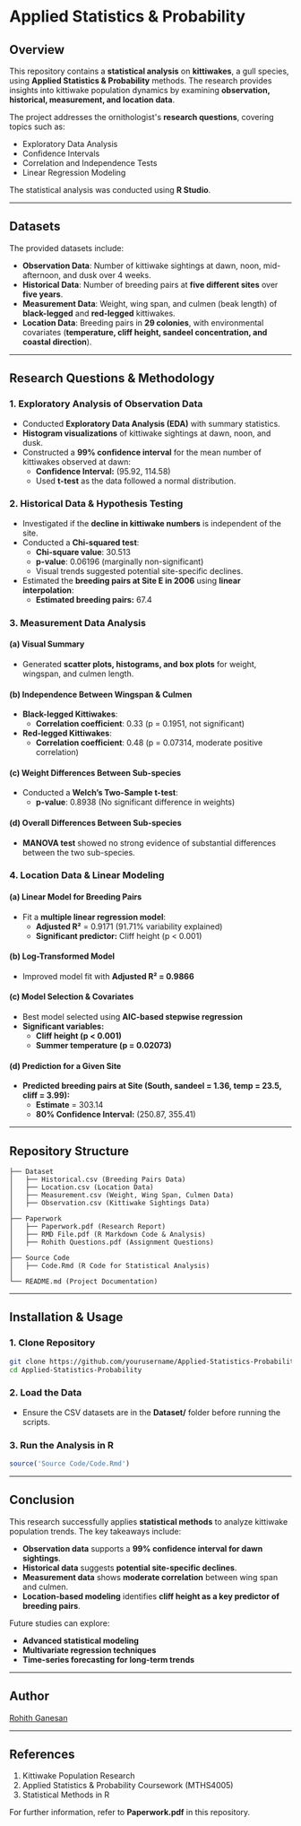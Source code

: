 # Applied Statistics & Probability

## Overview
This repository contains a **statistical analysis** on **kittiwakes**, a gull species, using **Applied Statistics & Probability** methods. The research provides insights into kittiwake population dynamics by examining **observation, historical, measurement, and location data**.

The project addresses the ornithologist's **research questions**, covering topics such as:
- Exploratory Data Analysis
- Confidence Intervals
- Correlation and Independence Tests
- Linear Regression Modeling

The statistical analysis was conducted using **R Studio**.

---

## Datasets
The provided datasets include:

- **Observation Data**: Number of kittiwake sightings at dawn, noon, mid-afternoon, and dusk over 4 weeks.
- **Historical Data**: Number of breeding pairs at **five different sites** over **five years**.
- **Measurement Data**: Weight, wing span, and culmen (beak length) of **black-legged** and **red-legged** kittiwakes.
- **Location Data**: Breeding pairs in **29 colonies**, with environmental covariates (**temperature, cliff height, sandeel concentration, and coastal direction**).

---

## Research Questions & Methodology

### **1. Exploratory Analysis of Observation Data**
- Conducted **Exploratory Data Analysis (EDA)** with summary statistics.
- **Histogram visualizations** of kittiwake sightings at dawn, noon, and dusk.
- Constructed a **99% confidence interval** for the mean number of kittiwakes observed at dawn:
  - **Confidence Interval:** (95.92, 114.58)
  - Used **t-test** as the data followed a normal distribution.

### **2. Historical Data & Hypothesis Testing**
- Investigated if the **decline in kittiwake numbers** is independent of the site.
- Conducted a **Chi-squared test**:
  - **Chi-square value**: 30.513
  - **p-value**: 0.06196 (marginally non-significant)
  - Visual trends suggested potential site-specific declines.
- Estimated the **breeding pairs at Site E in 2006** using **linear interpolation**:
  - **Estimated breeding pairs:** 67.4

### **3. Measurement Data Analysis**
#### **(a) Visual Summary**
- Generated **scatter plots, histograms, and box plots** for weight, wingspan, and culmen length.

#### **(b) Independence Between Wingspan & Culmen**
- **Black-legged Kittiwakes**:
  - **Correlation coefficient**: 0.33 (p = 0.1951, not significant)
- **Red-legged Kittiwakes**:
  - **Correlation coefficient**: 0.48 (p = 0.07314, moderate positive correlation)

#### **(c) Weight Differences Between Sub-species**
- Conducted a **Welch’s Two-Sample t-test**:
  - **p-value**: 0.8938 (No significant difference in weights)

#### **(d) Overall Differences Between Sub-species**
- **MANOVA test** showed no strong evidence of substantial differences between the two sub-species.

### **4. Location Data & Linear Modeling**
#### **(a) Linear Model for Breeding Pairs**
- Fit a **multiple linear regression model**:
  - **Adjusted R²** = 0.9171 (91.71% variability explained)
  - **Significant predictor:** Cliff height (p < 0.001)

#### **(b) Log-Transformed Model**
- Improved model fit with **Adjusted R² = 0.9866**

#### **(c) Model Selection & Covariates**
- Best model selected using **AIC-based stepwise regression**
- **Significant variables:**
  - **Cliff height (p < 0.001)**
  - **Summer temperature (p = 0.02073)**
  
#### **(d) Prediction for a Given Site**
- **Predicted breeding pairs at Site (South, sandeel = 1.36, temp = 23.5, cliff = 3.99):**
  - **Estimate** = 303.14
  - **80% Confidence Interval:** (250.87, 355.41)

---

## Repository Structure
```
├── Dataset
│   ├── Historical.csv (Breeding Pairs Data)
│   ├── Location.csv (Location Data)
│   ├── Measurement.csv (Weight, Wing Span, Culmen Data)
│   ├── Observation.csv (Kittiwake Sightings Data)
│
├── Paperwork
│   ├── Paperwork.pdf (Research Report)
│   ├── RMD File.pdf (R Markdown Code & Analysis)
│   ├── Rohith Questions.pdf (Assignment Questions)
│
├── Source Code
│   ├── Code.Rmd (R Code for Statistical Analysis)
│
└── README.md (Project Documentation)
```

---

## Installation & Usage
### **1. Clone Repository**
```bash
git clone https://github.com/yourusername/Applied-Statistics-Probability.git
cd Applied-Statistics-Probability
```

### **2. Load the Data**
- Ensure the CSV datasets are in the **Dataset/** folder before running the scripts.

### **3. Run the Analysis in R**
```r
source('Source Code/Code.Rmd')
```

---

## Conclusion
This research successfully applies **statistical methods** to analyze kittiwake population trends. The key takeaways include:
- **Observation data** supports a **99% confidence interval for dawn sightings**.
- **Historical data** suggests **potential site-specific declines**.
- **Measurement data** shows **moderate correlation** between wing span and culmen.
- **Location-based modeling** identifies **cliff height as a key predictor of breeding pairs**.

Future studies can explore:
- **Advanced statistical modeling**
- **Multivariate regression techniques**
- **Time-series forecasting for long-term trends**

---

## Author
[Rohith Ganesan](https://github.com/rohi52)

---

## References
1. Kittiwake Population Research
2. Applied Statistics & Probability Coursework (MTHS4005)
3. Statistical Methods in R

For further information, refer to **Paperwork.pdf** in this repository.
